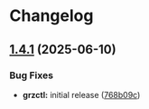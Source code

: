 # Changelog

## [1.4.1](https://github.com/BfArM-MVH/grz-tools/compare/grz-pydantic-models-v1.4.0...grz-pydantic-models-v1.4.1) (2025-06-10)


### Bug Fixes

* **grzctl:** initial release ([768b09c](https://github.com/BfArM-MVH/grz-tools/commit/768b09c58593ff119bc0de919fc4c0c389d67a50))
